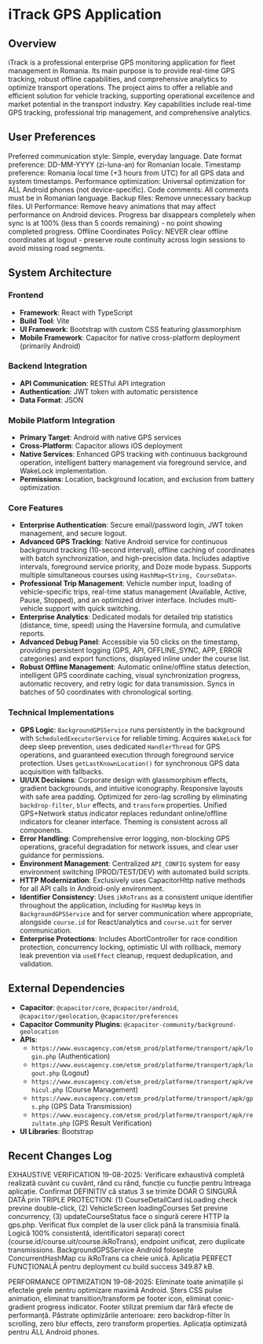 # iTrack GPS Application

## Overview
iTrack is a professional enterprise GPS monitoring application for fleet management in Romania. Its main purpose is to provide real-time GPS tracking, robust offline capabilities, and comprehensive analytics to optimize transport operations. The project aims to offer a reliable and efficient solution for vehicle tracking, supporting operational excellence and market potential in the transport industry. Key capabilities include real-time GPS tracking, professional trip management, and comprehensive analytics.

## User Preferences
Preferred communication style: Simple, everyday language.
Date format preference: DD-MM-YYYY (zi-luna-an) for Romanian locale.
Timestamp preference: Romania local time (+3 hours from UTC) for all GPS data and system timestamps.
Performance optimization: Universal optimization for ALL Android phones (not device-specific).
Code comments: All comments must be in Romanian language.
Backup files: Remove unnecessary backup files.
UI Performance: Remove heavy animations that may affect performance on Android devices. Progress bar disappears completely when sync is at 100% (less than 5 coords remaining) - no point showing completed progress.
Offline Coordinates Policy: NEVER clear offline coordinates at logout - preserve route continuity across login sessions to avoid missing road segments.

## System Architecture

### Frontend
- **Framework**: React with TypeScript
- **Build Tool**: Vite
- **UI Framework**: Bootstrap with custom CSS featuring glassmorphism
- **Mobile Framework**: Capacitor for native cross-platform deployment (primarily Android)

### Backend Integration
- **API Communication**: RESTful API integration
- **Authentication**: JWT token with automatic persistence
- **Data Format**: JSON

### Mobile Platform Integration
- **Primary Target**: Android with native GPS services
- **Cross-Platform**: Capacitor allows iOS deployment
- **Native Services**: Enhanced GPS tracking with continuous background operation, intelligent battery management via foreground service, and WakeLock implementation.
- **Permissions**: Location, background location, and exclusion from battery optimization.

### Core Features
- **Enterprise Authentication**: Secure email/password login, JWT token management, and secure logout.
- **Advanced GPS Tracking**: Native Android service for continuous background tracking (10-second interval), offline caching of coordinates with batch synchronization, and high-precision data. Includes adaptive intervals, foreground service priority, and Doze mode bypass. Supports multiple simultaneous courses using `HashMap<String, CourseData>`.
- **Professional Trip Management**: Vehicle number input, loading of vehicle-specific trips, real-time status management (Available, Active, Pause, Stopped), and an optimized driver interface. Includes multi-vehicle support with quick switching.
- **Enterprise Analytics**: Dedicated modals for detailed trip statistics (distance, time, speed) using the Haversine formula, and cumulative reports.
- **Advanced Debug Panel**: Accessible via 50 clicks on the timestamp, providing persistent logging (GPS, API, OFFLINE_SYNC, APP, ERROR categories) and export functions, displayed inline under the course list.
- **Robust Offline Management**: Automatic online/offline status detection, intelligent GPS coordinate caching, visual synchronization progress, automatic recovery, and retry logic for data transmission. Syncs in batches of 50 coordinates with chronological sorting.

### Technical Implementations
- **GPS Logic**: `BackgroundGPSService` runs persistently in the background with `ScheduledExecutorService` for reliable timing. Acquires `WakeLock` for deep sleep prevention, uses dedicated `HandlerThread` for GPS operations, and guaranteed execution through foreground service protection. Uses `getLastKnownLocation()` for synchronous GPS data acquisition with fallbacks.
- **UI/UX Decisions**: Corporate design with glassmorphism effects, gradient backgrounds, and intuitive iconography. Responsive layouts with safe area padding. Optimized for zero-lag scrolling by eliminating `backdrop-filter`, `blur` effects, and `transform` properties. Unified GPS+Network status indicator replaces redundant online/offline indicators for cleaner interface. Theming is consistent across all components.
- **Error Handling**: Comprehensive error logging, non-blocking GPS operations, graceful degradation for network issues, and clear user guidance for permissions.
- **Environment Management**: Centralized `API_CONFIG` system for easy environment switching (PROD/TEST/DEV) with automated build scripts.
- **HTTP Modernization**: Exclusively uses CapacitorHttp native methods for all API calls in Android-only environment.
- **Identifier Consistency**: Uses `ikRoTrans` as a consistent unique identifier throughout the application, including for `HashMap` keys in `BackgroundGPSService` and for server communication where appropriate, alongside `course.id` for React/analytics and `course.uit` for server communication.
- **Enterprise Protections**: Includes AbortController for race condition protection, concurrency locking, optimistic UI with rollback, memory leak prevention via `useEffect` cleanup, request deduplication, and validation.

## External Dependencies
- **Capacitor**: `@capacitor/core`, `@capacitor/android`, `@capacitor/geolocation`, `@capacitor/preferences`
- **Capacitor Community Plugins**: `@capacitor-community/background-geolocation`
- **APIs**:
    - `https://www.euscagency.com/etsm_prod/platforme/transport/apk/login.php` (Authentication)
    - `https://www.euscagency.com/etsm_prod/platforme/transport/apk/logout.php` (Logout)
    - `https://www.euscagency.com/etsm_prod/platforme/transport/apk/vehicul.php` (Course Management)
    - `https://www.euscagency.com/etsm_prod/platforme/transport/apk/gps.php` (GPS Data Transmission)
    - `https://www.euscagency.com/etsm_prod/platforme/transport/apk/rezultate.php` (GPS Result Verification)
- **UI Libraries**: Bootstrap

## Recent Changes Log

EXHAUSTIVE VERIFICATION 19-08-2025: Verificare exhaustivă completă realizată cuvânt cu cuvânt, rând cu rând, funcție cu funcție pentru întreaga aplicație. Confirmat DEFINITIV că status 3 se trimite DOAR O SINGURĂ DATĂ prin TRIPLE PROTECTION: (1) CourseDetailCard isLoading check previne double-click, (2) VehicleScreen loadingCourses Set previne concurrency, (3) updateCourseStatus face o singură cerere HTTP la gps.php. Verificat flux complet de la user click până la transmisia finală. Logică 100% consistentă, identificatori separați corect (course.id/course.uit/course.ikRoTrans), endpoint unificat, zero duplicate transmissions. BackgroundGPSService Android folosește ConcurrentHashMap cu ikRoTrans ca cheie unică. Aplicația PERFECT FUNCȚIONALĂ pentru deployment cu build success 349.87 kB.

PERFORMANCE OPTIMIZATION 19-08-2025: Eliminate toate animațiile și efectele grele pentru optimizare maximă Android. Șters CSS pulse animation, eliminat transition/transform pe footer icon, eliminat conic-gradient progress indicator. Footer stilizat premium dar fără efecte de performanță. Păstrate optimizările anterioare: zero backdrop-filter în scrolling, zero blur effects, zero transform properties. Aplicația optimizată pentru ALL Android phones.